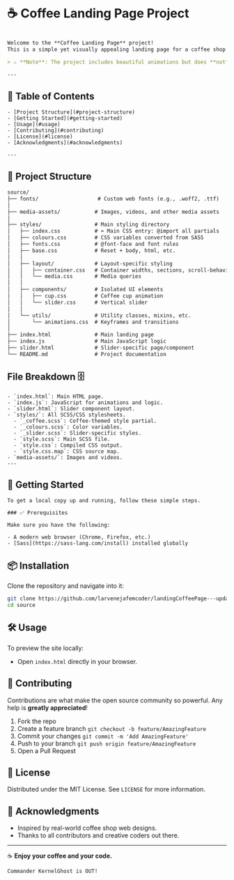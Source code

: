 # ☕ Coffee Landing Page Project

```markdown

Welcome to the **Coffee Landing Page** project!  
This is a simple yet visually appealing landing page for a coffee shop or brand.

> ⚠️ **Note**: The project includes beautiful animations but does **not** currently support responsive design.

---
```
## 📑 Table of Contents
```
- [Project Structure](#project-structure)
- [Getting Started](#getting-started)
- [Usage](#usage)
- [Contributing](#contributing)
- [License](#license)
- [Acknowledgments](#acknowledgments)

---
```
## 📁 Project Structure

```markdown
source/
├── fonts/                   # Custom web fonts (e.g., .woff2, .ttf)
│
├── media-assets/           # Images, videos, and other media assets
│
├── styles/                 # Main styling directory
│   ├── index.css           # ⬅️ Main CSS entry: @import all partials
│   ├── colours.css         # CSS variables converted from SASS
│   ├── fonts.css           # @font-face and font rules
│   ├── base.css            # Reset + body, html, etc.
│   │
│   ├── layout/             # Layout-specific styling
│   │   ├── container.css   # Container widths, sections, scroll-behavior
│   │   └── media.css       # Media queries
│   │
│   ├── components/         # Isolated UI elements
│   │   ├── cup.css         # Coffee cup animation
│   │   └── slider.css      # Vertical slider
│   │
│   └── utils/              # Utility classes, mixins, etc.
│       └── animations.css  # Keyframes and transitions
│
├── index.html              # Main landing page
├── index.js                # Main JavaScript logic
├── slider.html             # Slider-specific page/component
└── README.md               # Project documentation
```


## File Breakdown 🗄️
````
- `index.html`: Main HTML page.
- `index.js`: JavaScript for animations and logic.
- `slider.html`: Slider component layout.
- `styles/`: All SCSS/CSS stylesheets.
  - `_coffee.scss`: Coffee-themed style partial.
  - `_colours.scss`: Color variables.
  - `_slider.scss`: Slider-specific styles.
  - `style.scss`: Main SCSS file.
  - `style.css`: Compiled CSS output.
  - `style.css.map`: CSS source map.
- `media-assets/`: Images and videos.
---
````
## 🚀 Getting Started
````
To get a local copy up and running, follow these simple steps.

### ✅ Prerequisites

Make sure you have the following:

- A modern web browser (Chrome, Firefox, etc.)
- [Sass](https://sass-lang.com/install) installed globally

````

## 📦 Installation

Clone the repository and navigate into it:
```sh
git clone https://github.com/larvenejafemcoder/landingCoffeePage---updatedLegacy.git
cd source
```

## 🛠️ Usage

To preview the site locally:

* Open `index.html` directly in your browser.

## 🤝 Contributing

Contributions are what make the open source community so powerful.
Any help is **greatly appreciated**!

1. Fork the repo
2. Create a feature branch
   `git checkout -b feature/AmazingFeature`
3. Commit your changes
   `git commit -m 'Add AmazingFeature'`
4. Push to your branch
   `git push origin feature/AmazingFeature`
5. Open a Pull Request


## 📄 License

Distributed under the MIT License.
See `LICENSE` for more information.


## 🙏 Acknowledgments

* Inspired by real-world coffee shop web designs.
* Thanks to all contributors and creative coders out there.

---

☕ **Enjoy your coffee and your code.**

```
Commander KernelGhost is OUT!
```
